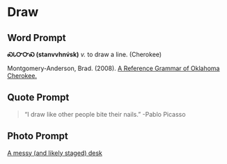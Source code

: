 # Draw

## Word Prompt

**ᏍᏓᏅᏅᏍ (stanvvhnv́sk)** _v._ to draw a line. (Cherokee)

Montgomery-Anderson, Brad. (2008). [A Reference Grammar of Oklahoma Cherokee.](https://kuscholarworks.ku.edu/bitstream/handle/1808/4212/umi-ku-2613_1.pdf;jsessionid=9BDAAC76884A432B2A96456E531B5082?sequence=1)

## Quote Prompt

> “I draw like other people bite their nails.” -Pablo Picasso

## Photo Prompt

[A messy (and likely staged) desk](https://en.wikipedia.org/wiki/File:Drawings_on_a_table.JPG)
